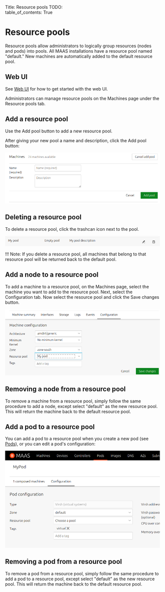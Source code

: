 Title: Resource pools
TODO:  
table_of_contents: True

# Resource pools

Resource pools allow administrators to logically group resources (nodes and
pods) into pools. All MAAS installations have a resource pool named "default."
New machines are automatically added to the default resource pool.

## Web UI

See [Web UI][webui] for how to get started with the web UI.

Administrators can manage resource pools on the Machines page under the Resource
pools tab.

## Add a resource pool

Use the Add pool button to add a new resource pool.

After giving your new pool a name and description, click the Add pool button:

![add resource pool][img__add-pool]

## Deleting a resource pool

To delete a resource pool, click the trashcan icon next to the pool.

![add resource pool][img__delete-pool]

!!! Note:
    If you delete a resource pool, all machines that belong to that resource pool
    will be returned back to the default pool.

## Add a node to a resource pool

To add a machine to a resource pool, on the Machines page, select the machine you
want to add to the resource pool. Next, select the Configuration tab. Now select
the resource pool and click the Save changes button.

![add resource pool][img__add-machine]

## Removing a node from a resource pool

To remove a machine from a resource pool, simply follow the same procedure to
add a node, except select "default" as the new resource pool. This will return
the machine back to the default resource pool.

## Add a pod to a resource pool

You can add a pod to a resource pool when you create a new pod (see [Pods][createpod]), or
you can edit a pod's configuration:

![add_pod_to_pool][img__pod-to-pool]

## Removing a pod from a resource pool

To remove a pod from a resource pool, simply follow the same procedure to add a
pod to a resource pool, except select "default" as the new resource pool. This
will return the machine back to the default resource pool.

<!-- LINKS -->

[createpod]: nodes-comp-hw.md#add-a-pod
[webui]: installconfig-webui.md

[img__pod-to-pool]: ../media/nodes-comp-hw__2.5_pod_to_pool.png
[img__add-pool]: ../media/nodes-resource-pools__2.5_add-pool.png
[img__delete-pool]: ../media/nodes-resource-pools__2.5_delete-pool.png
[img__add-machine]: ../media/nodes-resource-pools__2.5_add-machine.png

